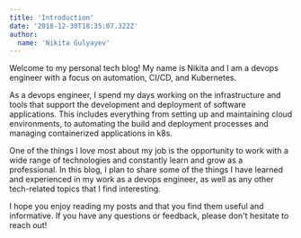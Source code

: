 ```yaml
---
title: 'Introduction'
date: '2018-12-30T18:35:07.322Z'
author:
  name: 'Nikita Gulyayev'
---
```


Welcome to my personal tech blog! My name is Nikita and I am a devops engineer with a focus on automation, CI/CD, and Kubernetes.

As a devops engineer, I spend my days working on the infrastructure and tools that support the development and deployment of software applications. This includes everything from setting up and maintaining cloud environments, to automating the build and deployment processes and managing containerized applications in k8s.

One of the things I love most about my job is the opportunity to work with a wide range of technologies and constantly learn and grow as a professional. In this blog, I plan to share some of the things I have learned and experienced in my work as a devops engineer, as well as any other tech-related topics that I find interesting.

I hope you enjoy reading my posts and that you find them useful and informative. If you have any questions or feedback, please don't hesitate to reach out!
